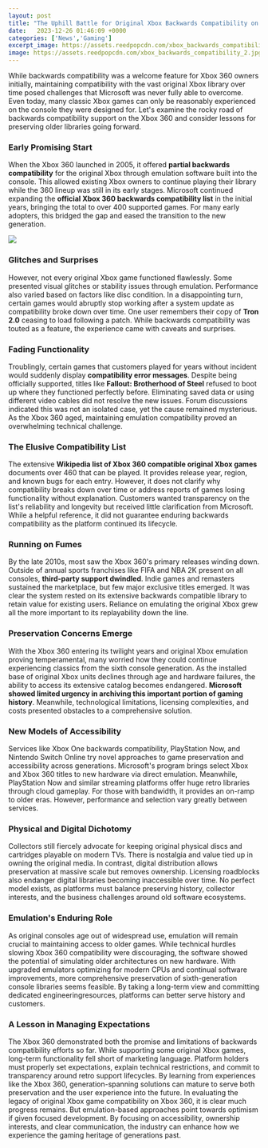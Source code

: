```yaml
---
layout: post
title: "The Uphill Battle for Original Xbox Backwards Compatibility on Xbox 360"
date:   2023-12-26 01:46:09 +0000
categories: ['News','Gaming']
excerpt_image: https://assets.reedpopcdn.com/xbox_backwards_compatibility_2.jpg/BROK/resize/690&gt;/format/jpg/quality/75/xbox_backwards_compatibility_2.jpg
image: https://assets.reedpopcdn.com/xbox_backwards_compatibility_2.jpg/BROK/resize/690&gt;/format/jpg/quality/75/xbox_backwards_compatibility_2.jpg
---
```


While backwards compatibility was a welcome feature for Xbox 360 owners initially, maintaining compatibility with the vast original Xbox library over time posed challenges that Microsoft was never fully able to overcome. Even today, many classic Xbox games can only be reasonably experienced on the console they were designed for. Let's examine the rocky road of backwards compatibility support on the Xbox 360 and consider lessons for preserving older libraries going forward.
### Early Promising Start 
When the Xbox 360 launched in 2005, it offered **partial backwards compatibility** for the original Xbox through emulation software built into the console. This allowed existing Xbox owners to continue playing their library while the 360 lineup was still in its early stages. Microsoft continued expanding the **official Xbox 360 backwards compatibility list** in the initial years, bringing the total to over 400 supported games. For many early adopters, this bridged the gap and eased the transition to the new generation.

![](https://static0.gamerantimages.com/wordpress/wp-content/uploads/2021/11/xbox-76-backwards-compatible-games.jpg)
### Glitches and Surprises  
However, not every original Xbox game functioned flawlessly. Some presented visual glitches or stability issues through emulation. Performance also varied based on factors like disc condition. In a disappointing turn, certain games would abruptly stop working after a system update as compatibility broke down over time. One user remembers their copy of **Tron 2.0** ceasing to load following a patch. While backwards compatibility was touted as a feature, the experience came with caveats and surprises.
### Fading Functionality
Troublingly, certain games that customers played for years without incident would suddenly display **compatibility error messages**. Despite being officially supported, titles like **Fallout: Brotherhood of Steel** refused to boot up where they functioned perfectly before. Eliminating saved data or using different video cables did not resolve the new issues. Forum discussions indicated this was not an isolated case, yet the cause remained mysterious. As the Xbox 360 aged, maintaining emulation compatibility proved an overwhelming technical challenge.
### The Elusive Compatibility List 
The extensive **Wikipedia list of Xbox 360 compatible original Xbox games** documents over 460 that can be played. It provides release year, region, and known bugs for each entry. However, it does not clarify why compatibility breaks down over time or address reports of games losing functionality without explanation. Customers wanted transparency on the list's reliability and longevity but received little clarification from Microsoft. While a helpful reference, it did not guarantee enduring backwards compatibility as the platform continued its lifecycle.
### Running on Fumes
By the late 2010s, most saw the Xbox 360's primary releases winding down. Outside of annual sports franchises like FIFA and NBA 2K present on all consoles, **third-party support dwindled**. Indie games and remasters sustained the marketplace, but few major exclusive titles emerged. It was clear the system rested on its extensive backwards compatible library to retain value for existing users. Reliance on emulating the original Xbox grew all the more important to its replayability down the line.
### Preservation Concerns Emerge 
With the Xbox 360 entering its twilight years and original Xbox emulation proving temperamental, many worried how they could continue experiencing classics from the sixth console generation. As the installed base of original Xbox units declines through age and hardware failures, the ability to access its extensive catalog becomes endangered. **Microsoft showed limited urgency in archiving this important portion of gaming history**. Meanwhile, technological limitations, licensing complexities, and costs presented obstacles to a comprehensive solution. 
### New Models of Accessibility
Services like Xbox One backwards compatibility, PlayStation Now, and Nintendo Switch Online try novel approaches to game preservation and accessibility across generations. Microsoft's program brings select Xbox and Xbox 360 titles to new hardware via direct emulation. Meanwhile, PlayStation Now and similar streaming platforms offer huge retro libraries through cloud gameplay. For those with bandwidth, it provides an on-ramp to older eras. However, performance and selection vary greatly between services.
### Physical and Digital Dichotomy  
Collectors still fiercely advocate for keeping original physical discs and cartridges playable on modern TVs. There is nostalgia and value tied up in owning the original media. In contrast, digital distribution allows preservation at massive scale but removes ownership. Licensing roadblocks also endanger digital libraries becoming inaccessible over time. No perfect model exists, as platforms must balance preserving history, collector interests, and the business challenges around old software ecosystems. 
### Emulation's Enduring Role
As original consoles age out of widespread use, emulation will remain crucial to maintaining access to older games. While technical hurdles slowing Xbox 360 compatibility were discouraging, the software showed the potential of simulating older architectures on new hardware. With upgraded emulators optimizing for modern CPUs and continual software improvements, more comprehensive preservation of sixth-generation console libraries seems feasible. By taking a long-term view and committing dedicated engineeringresources, platforms can better serve history and customers.
### A Lesson in Managing Expectations
The Xbox 360 demonstrated both the promise and limitations of backwards compatibility efforts so far. While supporting some original Xbox games, long-term functionality fell short of marketing language. Platform holders must properly set expectations, explain technical restrictions, and commit to transparency around retro support lifecycles. By learning from experiences like the Xbox 360, generation-spanning solutions can mature to serve both preservation and the user experience into the future.
In evaluating the legacy of original Xbox game compatibility on Xbox 360, it is clear much progress remains. But emulation-based approaches point towards optimism if given focused development. By focusing on accessibility, ownership interests, and clear communication, the industry can enhance how we experience the gaming heritage of generations past.